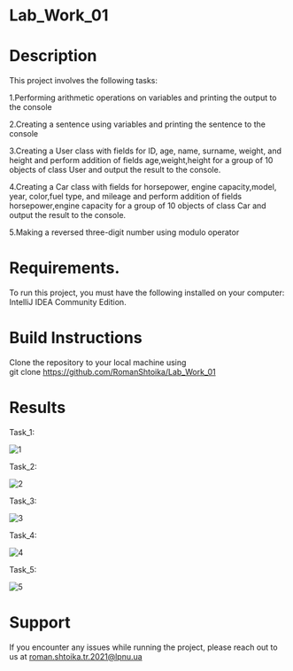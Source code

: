 # Lab_Work_01
# Description
This project involves the following tasks:
 
 1.Performing arithmetic operations on variables and printing the output to the console

2.Creating a sentence using variables and printing the sentence to the console

3.Creating a User class with fields for ID, age, name, surname, weight, and height and perform addition of fields age,weight,height for a group of 10 objects of class User and output the result to the console.

4.Creating a Car class with fields for horsepower, engine capacity,model, year, color,fuel type, and mileage and perform addition of fields horsepower,engine capacity for a group of 10 objects of class Car and output the result to the console.

5.Making  a reversed three-digit number using modulo operator 
# Requirements.
To run this project, you must have the following installed on your computer: IntelliJ IDEA Community Edition.

# Build Instructions
Clone the repository to your local machine using <br>
git clone  https://github.com/RomanShtoika/Lab_Work_01

# Results

Task_1: <br>

![1](https://github.com/RomanShtoika/Lab_Work_01/assets/135036174/b24abf96-4d61-4ec7-b8b7-600071a22c84)

Task_2: <br>

![2](https://github.com/RomanShtoika/Lab_Work_01/assets/135036174/221d556c-ac72-42d1-b971-f7c33ef6d718)

Task_3: <br>

![3](https://github.com/RomanShtoika/Lab_Work_01/assets/135036174/8cdc39cf-5161-4a42-88a9-ddac98c13c98)

Task_4: <br>

![4](https://github.com/RomanShtoika/Lab_Work_01/assets/135036174/3af6c72a-7898-41ac-9cf5-623db26430b0)

Task_5: <br>

![5](https://github.com/RomanShtoika/Lab_Work_01/assets/135036174/88144f69-15d3-474d-9a58-560df6a5fecd)

# Support

If you encounter any issues while running the project, please reach out to us at roman.shtoika.tr.2021@lpnu.ua
